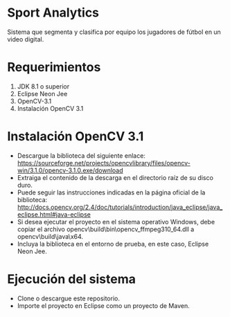 # Sport Analytics

Sistema que segmenta y clasifica por equipo los jugadores de fútbol en un video digital.

# Requerimientos
1. JDK 8.1 o superior
2. Eclipse Neon Jee
3. OpenCV-3.1
4. Instalación OpenCV 3.1

# Instalación OpenCV 3.1
- Descargue la biblioteca del siguiente enlace: https://sourceforge.net/projects/opencvlibrary/files/opencv-win/3.1.0/opencv-3.1.0.exe/download
- Extraiga el contenido de la descarga en el directorio raíz de su disco duro.
- Puede seguir las instrucciones indicadas en la página oficial de la biblioteca: http://docs.opencv.org/2.4/doc/tutorials/introduction/java_eclipse/java_eclipse.html#java-eclipse
- Si desea ejecutar el proyecto en el sistema operativo Windows, debe copiar el archivo opencv\build\bin\opencv_ffmpeg310_64.dll a opencv\build\java\x64.
- Incluya la biblioteca en el entorno de prueba, en este caso, Eclipse Neon Jee.

# Ejecución del sistema
- Clone o descargue este repositorio.
- Importe el proyecto en Eclipse como un proyecto de Maven.
